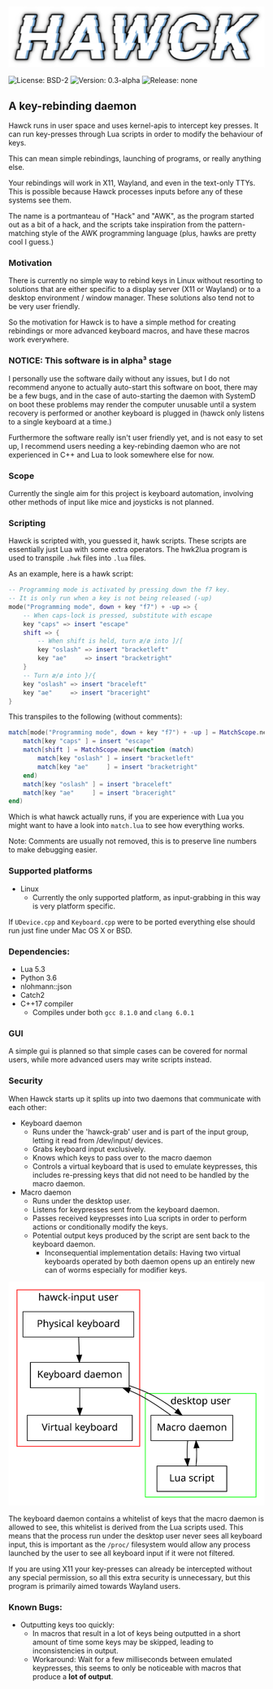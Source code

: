 <img src="./images/hawck_text_logo.png"/>

![License: BSD-2](https://img.shields.io/badge/license-BSD--2-brightgreen.svg)
![Version: 0.3-alpha](https://img.shields.io/badge/version-0.3--alpha-red.svg)
![Release: none](https://img.shields.io/badge/release-none-red.svg)

## A key-rebinding daemon

Hawck runs in user space and uses kernel-apis to intercept key presses. It can
run key-presses through Lua scripts in order to modify the behaviour of keys.

This can mean simple rebindings, launching of programs, or really anything else.

Your rebindings will work in X11, Wayland, and even in the text-only TTYs.
This is possible because Hawck processes inputs before any of these systems
see them.

The name is a portmanteau of "Hack" and "AWK", as the program started out as a
bit of a hack, and the scripts take inspiration from the pattern-matching style
of the AWK programming language (plus, hawks are pretty cool I guess.)

### Motivation

There is currently no simple way to rebind keys in Linux without resorting
to solutions that are either specific to a display server (X11 or Wayland)
or to a desktop environment / window manager. These solutions also tend
not to be very user friendly.

So the motivation for Hawck is to have a simple method for creating
rebindings or more advanced keyboard macros, and have these macros work
everywhere.

### NOTICE: This software is in alpha³ stage

I personally use the software daily without any issues, but I do not recommend
anyone to actually auto-start this software on boot, there may be a few bugs,
and in the case of auto-starting the daemon with SystemD on boot these problems
may render the computer unusable until a system recovery is performed or another
keyboard is plugged in (hawck only listens to a single keyboard at a time.)

Furthermore the software really isn't user friendly yet, and is not easy to set
up, I recommend users needing a key-rebinding daemon who are not experienced in
C++ and Lua to look somewhere else for now.

### Scope

Currently the single aim for this project is keyboard automation, involving
other methods of input like mice and joysticks is not planned.

### Scripting

Hawck is scripted with, you guessed it, hawk scripts. These scripts are
essentially just Lua with some extra operators. The hwk2lua program is
used to transpile `.hwk` files into `.lua` files.

As an example, here is a hawk script:

```lua
-- Programming mode is activated by pressing down the f7 key.
-- It is only run when a key is not being released (-up)
mode("Programming mode", down + key "f7") + -up => {
    -- When caps-lock is pressed, substitute with escape
    key "caps" => insert "escape"
    shift => {
        -- When shift is held, turn æ/ø into ]/[
        key "oslash" => insert "bracketleft"
        key "ae"     => insert "bracketright"
    }
    -- Turn æ/ø into }/{
    key "oslash" => insert "braceleft"
    key "ae"     => insert "braceright"
}
```

This transpiles to the following (without comments):

```lua
match[mode("Programming mode", down + key "f7") + -up ] = MatchScope.new(function (match)
    match[key "caps" ] = insert "escape"
    match[shift ] = MatchScope.new(function (match)
        match[key "oslash" ] = insert "bracketleft"
        match[key "ae"     ] = insert "bracketright"
    end)
    match[key "oslash" ] = insert "braceleft"
    match[key "ae"     ] = insert "braceright"
end)
```

Which is what hawck actually runs, if you are experience with Lua
you might want to have a look into `match.lua` to see how
everything works.

Note: Comments are usually not removed, this is to preserve
line numbers to make debugging easier.


### Supported platforms

- Linux
  - Currently the only supported platform, as input-grabbing in this
    way is very platform specific.
    
If `UDevice.cpp` and `Keyboard.cpp` were to be ported everything
else should run just fine under Mac OS X or BSD.

### Dependencies:

- Lua 5.3
- Python 3.6
- nlohmann::json
- Catch2
- C++17 compiler
  - Compiles under both `gcc 8.1.0` and `clang 6.0.1`

### GUI

A simple gui is planned so that simple cases can be covered for normal users,
while more advanced users may write scripts instead.

### Security

When Hawck starts up it splits up into two daemons that communicate with
each other:

- Keyboard daemon
  - Runs under the 'hawck-grab' user and is part of the input group,
    letting it read from /dev/input/ devices.
  - Grabs keyboard input exclusively.
  - Knows which keys to pass over to the macro daemon
  - Controls a virtual keyboard that is used to emulate
    keypresses, this includes re-pressing keys that did
    not need to be handled by the macro daemon.
- Macro daemon
  - Runs under the desktop user.
  - Listens for keypresses sent from the keyboard daemon.
  - Passes received keypresses into Lua scripts in order to
    perform actions or conditionally modify the keys.
  - Potential output keys produced by the script are sent
    back to the keyboard daemon.
    - Inconsequential implementation details: Having two virtual
      keyboards operated by both daemon opens up an entirely new
      can of worms especially for modifier keys.
      
<img src="./images/arch.svg"/>
  
The keyboard daemon contains a whitelist of keys that the macro daemon
is allowed to see, this whitelist is derived from the Lua scripts used.
This means that the process run under the desktop user never sees all
keyboard input, this is important as the `/proc/` filesystem would
allow any process launched by the user to see all keyboard input if
it were not filtered.

If you are using X11 your key-presses can already be intercepted without any
special permission, so all this extra security is unnecessary, but this program
is primarily aimed towards Wayland users.

### Known Bugs:

- Outputting keys too quickly:
  - In macros that result in a lot of keys being outputted in
    a short amount of time some keys may be skipped, leading
    to inconsistencies in output.
  - Workaround: Wait for a few milliseconds between emulated keypresses,
    this seems to only be noticeable with macros that produce
    a **lot of output**.

